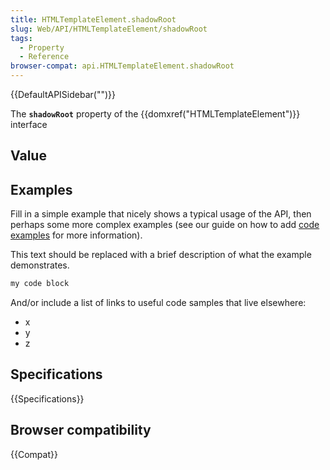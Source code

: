 ```yaml
---
title: HTMLTemplateElement.shadowRoot
slug: Web/API/HTMLTemplateElement/shadowRoot
tags:
  - Property
  - Reference
browser-compat: api.HTMLTemplateElement.shadowRoot
---
```

{{DefaultAPISidebar("")}}

The **`shadowRoot`** property of the {{domxref("HTMLTemplateElement")}} interface 

## Value



## Examples

Fill in a simple example that nicely shows a typical usage of the API, then perhaps some more complex examples (see our guide on how to add [code examples](/en-US/docs/MDN/Contribute/Structures/Code_examples) for more information).

This text should be replaced with a brief description of what the example demonstrates.

```js
my code block
```

And/or include a list of links to useful code samples that live elsewhere:

*   x
*   y
*   z

## Specifications

{{Specifications}}

## Browser compatibility

{{Compat}}


